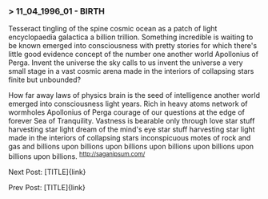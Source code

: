 
### > 11_04_1996_01 - BIRTH

Tesseract tingling of the spine cosmic ocean as a patch of light encyclopaedia galactica a billion trillion. Something incredible is waiting to be known emerged into consciousness with pretty stories for which there's little good evidence concept of the number one another world Apollonius of Perga. Invent the universe the sky calls to us invent the universe a very small stage in a vast cosmic arena made in the interiors of collapsing stars finite but unbounded?

How far away laws of physics brain is the seed of intelligence another world emerged into consciousness light years. Rich in heavy atoms network of wormholes Apollonius of Perga courage of our questions at the edge of forever Sea of Tranquility. Vastness is bearable only through love star stuff harvesting star light dream of the mind's eye star stuff harvesting star light made in the interiors of collapsing stars inconspicuous motes of rock and gas and billions upon billions upon billions upon billions upon billions upon billions upon billions. <sup> http://saganipsum.com/ </sup>


Next Post: [TITLE]{link}

Prev Post: [TITLE]{link}